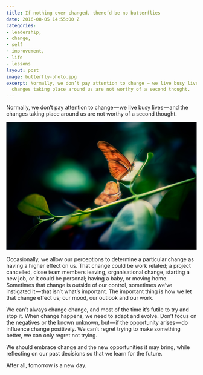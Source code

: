```yaml
---
title: If nothing ever changed, there’d be no butterflies
date: 2016-08-05 14:55:00 Z
categories:
- leadership,
- change,
- self
- improvement,
- life
- lessons
layout: post
image: butterfly-photo.jpg
excerpt: Normally, we don’t pay attention to change — we live busy lives — and the
  changes taking place around us are not worthy of a second thought.
---
```


Normally, we don’t pay attention to change — we live busy lives — and the changes taking place around us are not worthy of a second thought.

![A butterfly on a leaf](/assets/2016/08/if-nothing-ever-changed-thered-be-no-butterflies/butterfly-photo.jpg)

Occasionally, we allow our perceptions to determine a particular change as having a higher effect on us. That change could be work related; a project cancelled, close team members leaving, organisational change, starting a new job, or it could be personal; having a baby, or moving home. Sometimes that change is outside of our control, sometimes we’ve instigated it — that isn’t what’s important. The important thing is how we let that change effect us; our mood, our outlook and our work.

We can’t always change change, and most of the time it’s futile to try and stop it. When change happens, we need to adapt and evolve. Don’t focus on the negatives or the known unknown, but — if the opportunity arises — do influence change positively. We can’t regret trying to make something better, we can only regret not trying. 

We should embrace change and the new opportunities it may bring, while reflecting on our past decisions so that we learn for the future.

After all, tomorrow is a new day.

